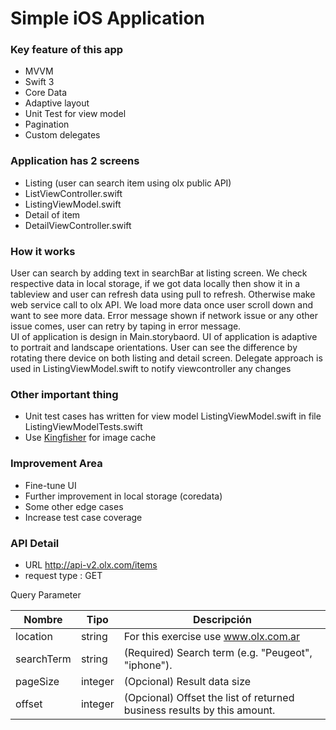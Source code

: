 # Simple iOS Application

### Key feature of this app
- MVVM 
- Swift 3
- Core Data
- Adaptive layout
- Unit Test for view model
- Pagination
- Custom delegates 

### Application has 2 screens
- Listing (user can search item using olx public API) 
-   ListViewController.swift
-   ListingViewModel.swift
- Detail of item
-   DetailViewController.swift

### How it works
User can search by adding text in searchBar at listing screen. We check respective data in local storage, if we got data locally then show it in a tableview and user can refresh data using pull to refresh. 
Otherwise make web service call to olx API. We load more data once user scroll down and want to see more data.
Error message shown if network issue or any other issue comes, user can retry by taping in error message.  
UI of application is design in Main.storybaord. UI of application is adaptive to portrait and landscape orientations. User can see the difference by rotating there device on both listing and detail screen.
Delegate approach is used in ListingViewModel.swift to notify viewcontroller any changes

### Other important thing
- Unit test cases has written for view model ListingViewModel.swift in file ListingViewModelTests.swift
- Use [Kingfisher](https://github.com/onevcat/Kingfisher) for image cache 

### Improvement Area
- Fine-tune UI
- Further improvement in local storage (coredata)
- Some other edge cases
- Increase test case coverage

### API Detail

- URL http://api-v2.olx.com/items
- request type : GET

Query Parameter

| Nombre | Tipo | Descripción |
| ------ | ------ | ------ |
| location | string | For this exercise use www.olx.com.ar |
| searchTerm | string | (Required) Search term (e.g. "Peugeot", "iphone"). |
| pageSize | integer | (Opcional) Result data size |
| offset | integer | (Opcional) Offset the list of returned business results by this amount. |

